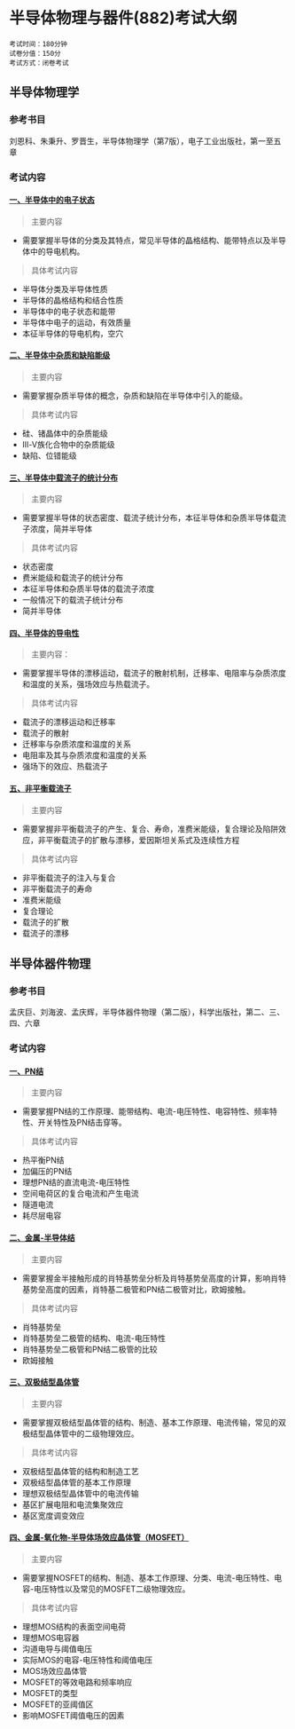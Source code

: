 # 半导体物理与器件(882)考试大纲
```log
考试时间：180分钟
试卷分值：150分
考试方式：闭卷考试
```

## 半导体物理学
### 参考书目
刘恩科、朱秉升、罗晋生，半导体物理学（第7版），电子工业出版社，第一至五章

### 考试内容
#### [一、半导体中的电子状态](1.%20半导体中的电子状态)
> 主要内容
- 需要掌握半导体的分类及其特点，常见半导体的晶格结构、能带特点以及半导体中的导电机构。

> 具体考试内容
- 半导体分类及半导体性质
- 半导体的晶格结构和结合性质
- 半导体中的电子状态和能带
- 半导体中电子的运动，有效质量
- 本征半导体的导电机构，空穴

#### [二、半导体中杂质和缺陷能级](2.%20半导体中杂质和缺陷能级)
> 主要内容
- 需要掌握杂质半导体的概念，杂质和缺陷在半导体中引入的能级。

> 具体考试内容 
- 硅、锗晶体中的杂质能级
- Ⅲ-Ⅴ族化合物中的杂质能级
- 缺陷、位错能级

#### [三、半导体中载流子的统计分布](3.%20半导体中载流子的统计分布.md)
> 主要内容
- 需要掌握半导体的状态密度、载流子统计分布，本征半导体和杂质半导体载流子浓度，简并半导体

> 具体考试内容
- 状态密度
- 费米能级和载流子的统计分布
- 本征半导体和杂质半导体的载流子浓度
- 一般情况下的载流子统计分布
- 简并半导体

#### [四、半导体的导电性](4.%20半导体的导电性.md)
> 主要内容：
- 需要掌握半导体的漂移运动，载流子的散射机制，迁移率、电阻率与杂质浓度和温度的关系，强场效应与热载流子。

> 具体考试内容
- 载流子的漂移运动和迁移率
- 载流子的散射
- 迁移率与杂质浓度和温度的关系
- 电阻率及其与杂质浓度和温度的关系
- 强场下的效应、热载流子

#### [五、非平衡载流子](5.%20非平衡载流子.md)
> 主要内容
- 需要掌握非平衡载流子的产生、复合、寿命，准费米能级，复合理论及陷阱效应，非平衡载流子的扩散与漂移，爱因斯坦关系式及连续性方程

> 具体考试内容
- 非平衡载流子的注入与复合
- 非平衡载流子的寿命
- 准费米能级
- 复合理论
- 载流子的扩散
- 载流子的漂移

## 半导体器件物理
### 参考书目
孟庆巨、刘海波、孟庆辉，半导体器件物理（第二版），科学出版社，第二、三、四、六章

### 考试内容
#### [一、PN结](6.%20PN结.md)
> 主要内容
- 需要掌握PN结的工作原理、能带结构、电流-电压特性、电容特性、频率特性、开关特性及PN结击穿等。

> 具体考试内容
- 热平衡PN结
- 加偏压的PN结
- 理想PN结的直流电流-电压特性
- 空间电荷区的复合电流和产生电流
- 隧道电流
- 耗尽层电容

#### [二、金属-半导体结](7.%20金属-半导体结.md)
> 主要内容 
- 需要掌握金半接触形成的肖特基势垒分析及肖特基势垒高度的计算，影响肖特基势垒高度的因素，肖特基二极管和PN结二极管对比，欧姆接触。

> 具体考试内容
- 肖特基势垒
- 肖特基势垒二极管的结构、电流-电压特性
- 肖特基势垒二极管和PN结二极管的比较
- 欧姆接触

#### [三、双极结型晶体管](8.%20双极结型晶体管.md)
> 主要内容
- 需要掌握双极结型晶体管的结构、制造、基本工作原理、电流传输，常见的双极结型晶体管中的二级物理效应。

> 具体考试内容
- 双极结型晶体管的结构和制造工艺
- 双极结型晶体管的基本工作原理
- 理想双极结型晶体管中的电流传输
- 基区扩展电阻和电流集聚效应
- 基区宽度调变效应

#### [四、金属-氧化物-半导体场效应晶体管（MOSFET）](9.%20金属-氧化物-半导体场效应晶体管（MOSFET）.md)
> 主要内容
- 需要掌握NOSFET的结构、制造、基本工作原理、分类、电流-电压特性、电容-电压特性以及常见的MOSFET二级物理效应。

> 具体考试内容
- 理想MOS结构的表面空间电荷
- 理想MOS电容器
- 沟道电导与阈值电压
- 实际MOS的电容-电压特性和阈值电压
- MOS场效应晶体管
- MOSFET的等效电路和频率响应
- MOSFET的类型
- MOSFET的亚阈值区
- 影响MOSFET阈值电压的因素